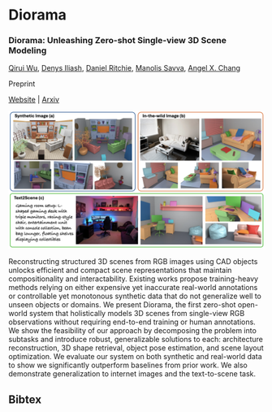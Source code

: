 # Diorama

### Diorama: Unleashing Zero-shot Single-view 3D Scene Modeling


[Qirui Wu](https://qiruiw.github.io/), [Denys Iliash](), [Daniel Ritchie](https://dritchie.github.io/), [Manolis Savva](https://msavva.github.io/), [Angel X. Chang](http://angelxuanchang.github.io/)


Preprint

[Website](https://3dlg-hcvc.github.io/diorama/) | [Arxiv]() 

![teaser](docs/static/images/teaser.png)

Reconstructing structured 3D scenes from RGB images using CAD objects unlocks efficient and compact scene representations that maintain compositionality and interactability.
Existing works propose training-heavy methods relying on either expensive yet inaccurate real-world annotations or controllable yet monotonous synthetic data that do not generalize well to unseen objects or domains.
We present Diorama, the first zero-shot open-world system that holistically models 3D scenes from single-view RGB observations without requiring end-to-end training or human annotations.
We show the feasibility of our approach by decomposing the problem into subtasks and introduce robust, generalizable solutions to each: architecture reconstruction, 3D shape retrieval, object pose estimation, and scene layout optimization.
We evaluate our system on both synthetic and real-world data to show we significantly outperform baselines from prior work.
We also demonstrate generalization to internet images and the text-to-scene task.

## Bibtex
```
```
